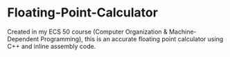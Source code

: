 # Floating-Point-Calculator
Created in my ECS 50 course (Computer Organization &amp; Machine-Dependent Programming), this is an accurate floating point calculator using C++ and inline assembly code.
